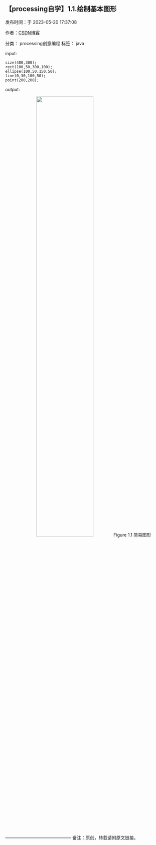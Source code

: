## 【processing自学】1.1.绘制基本图形

发布时间：于 2023-05-20 17:37:08

作者：[CSDN博客](https://blog.csdn.net/liaowang010)

分类： processing创意编程  标签： java

 input:
```
size(480,300);
rect(100,50,300,100);
ellipse(100,50,150,50);
line(0,30,100,50);
point(200,200);
```

output:

<center>
<img src="https://img-blog.csdnimg.cn/464bdd91de43404781f4e6ad7e8217b9.png" width="60%" height="60%" />
Figure 1.1 简易图形
</center>

———————————————
备注：原创，转载请附原文链接。
